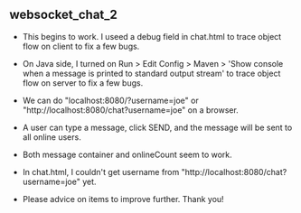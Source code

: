 ## websocket_chat_2
* This begins to work. I useed a debug field in chat.html to trace object flow on client to fix a few bugs.

* On Java side, I turned on Run > Edit Config > Maven > 'Show console when a message is printed to standard output stream' to trace object flow on server to fix a few bugs.

* We can do "localhost:8080/?username=joe" or "http://localhost:8080/chat?username=joe" on a browser.

* A user can type a message, click SEND, and the message will be sent to all online users.

* Both message container and onlineCount seem to work.

* In chat.html, I couldn't get username from "http://localhost:8080/chat?username=joe" yet.

* Please advice on items to improve further. Thank you!
